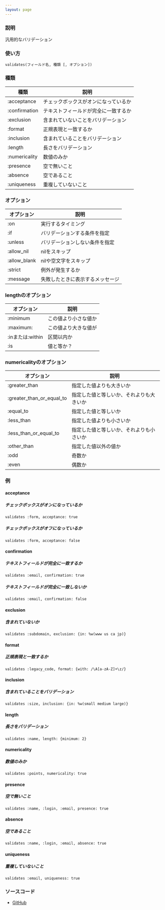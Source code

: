 ```yaml
---
layout: page
---
```

### 説明
汎用的なバリデーション

### 使い方
    validates(フィールド名, 種類 [, オプション])

### 種類

種類          | 説明
--------------|-------------------
:acceptance   | チェックボックスがオンになっているか
:confirmation | テキストフィールドが完全に一致するか
:exclusion    | 含まれていないことをバリデーション
:format       | 正規表現と一致するか
:inclusion    | 含まれていることをバリデーション
:length       | 長さをバリデーション
:numericality | 数値のみか
:presence     | 空で無いこと
:absence      | 空であること
:uniqueness   | 重複していないこと

### オプション

オプション        | 説明
-------------|----------------
:on          | 実行するタイミング
:if          | バリデーションする条件を指定
:unless      | バリデーションしない条件を指定
:allow_nil   | nilをスキップ
:allow_blank | nilや空文字をスキップ
:strict      | 例外が発生するか
:message     | 失敗したときに表示するメッセージ

### lengthのオプション

オプション         | 説明
--------------|--------------
:minimum      | この値より小さな値か
:maximum:     | この値より大きな値が
:inまたは:within | 区間以内か
:is           | 値と等か？

### numericalityのオプション

オプション                     | 説明
--------------------------|---------------------
:greater_than             | 指定した値よりも大きいか
:greater_than_or_equal_to | 指定した値と等しいか、それよりも大きいか
:equal_to                 | 指定した値と等しいか
:less_than                | 指定した値よりも小さいか
:less_than_or_equal_to    | 指定した値と等しいか、それよりも小さいか
:other_than               | 指定した値以外の値か
:odd                      | 奇数か
:even                     | 偶数か

### 例
#### acceptance
##### チェックボックスがオンになっているか
    validates :form, acceptance: true

##### チェックボックスがオフになっているか
    validates :form, acceptance: false

#### confirmation
##### テキストフィールドが完全に一致するか
    validates :email, confirmation: true

##### テキストフィールドが完全に一致しないか
    validates :email, confirmation: false

#### exclusion
##### 含まれていないか
    validates :subdomain, exclusion: {in: %w(www us ca jp)}

#### format
##### 正規表現と一致するか
    validates :legacy_code, format: {with: /\A[a-zA-Z]+\z/}

#### inclusion
##### 含まれていることをバリデーション
    validates :size, inclusion: {in: %w(small medium large)}

#### length
##### 長さをバリデーション
    validates :name, length: {minimum: 2}

#### numericality
##### 数値のみか
    validates :points, numericality: true

#### presence
##### 空で無いこと
    validates :name, :login, :email, presence: true

#### absence
##### 空であること
    validates :name, :login, :email, absence: true

#### uniqueness
##### 重複していないこと
    validates :email, uniqueness: true

### ソースコード
* [GitHub](https://github.com/rails/rails/blob/f33d52c95217212cbacc8d5e44b5a8e3cdc6f5b3/activemodel/lib/active_model/validations/validates.rb#L105)
